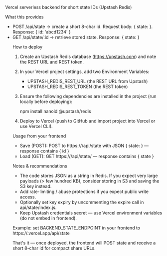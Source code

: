 Vercel serverless backend for short state IDs (Upstash Redis)

What this provides
- POST /api/state -> create a short 8-char id. Request body: { state: <object> }. Response: { id: 'abcd1234' }
- GET /api/state/:id -> retrieve stored state. Response: { state: <object> }

How to deploy
1. Create an Upstash Redis database (https://upstash.com) and note the REST URL and REST token.
2. In your Vercel project settings, add two Environment Variables:
   - UPSTASH_REDIS_REST_URL (the REST URL from Upstash)
   - UPSTASH_REDIS_REST_TOKEN (the REST token)

3. Ensure the following dependencies are installed in the project (run locally before deploying):

   npm install nanoid @upstash/redis

4. Deploy to Vercel (push to GitHub and import project into Vercel or use Vercel CLI).

Usage from your frontend
- Save (POST): POST to https://<your-vercel-app>/api/state with JSON { state: <yourStateObject> } — response contains { id }
- Load (GET): GET https://<your-vercel-app>/api/state/<id> — response contains { state }

Notes & recommendations
- The code stores JSON as a string in Redis. If you expect very large payloads (> few hundred KB), consider storing in S3 and saving the S3 key instead.
- Add rate-limiting / abuse protections if you expect public write access.
- Optionally set key expiry by uncommenting the expire call in api/state/index.js.
- Keep Upstash credentials secret — use Vercel environment variables (do not embed in frontend).

Example: set BACKEND_STATE_ENDPOINT in your frontend to
https://<your-vercel-app>.vercel.app/api/state

That's it — once deployed, the frontend will POST state and receive a short 8-char id for compact share URLs.
